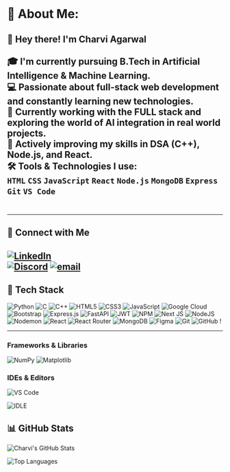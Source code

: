 # 💫 About Me:
## 👋 Hey there! I'm Charvi Agarwal<br><br>🎓 I'm currently pursuing B.Tech in Artificial Intelligence & Machine Learning.  <br>💻 Passionate about full-stack web development and constantly learning new technologies.  <br>🌱 Currently working with the **FULL stack** and exploring the world of **AI integration** in real world projects. <br>🎯 Actively improving my skills in **DSA (C++)**, **Node.js**, and **React**.  <br>🛠️ Tools & Technologies I use:  <br>`HTML` `CSS` `JavaScript` `React` `Node.js` `MongoDB` `Express` `Git` `VS Code`<br><br>

---

## 🔗 Connect with Me

[![LinkedIn](https://img.shields.io/badge/LinkedIn-Charvi%20Agarwal-blue?style=for-the-badge&logo=linkedin)](https://www.linkedin.com/in/charvi-agarwal-7aa36a335)  
[![Discord](https://img.shields.io/badge/Discord-charvi%231234-5865F2?style=for-the-badge&logo=discord&logoColor=white)](https://discordapp.com/users/1353206538369630279)
[![email](https://img.shields.io/badge/Email-D14836?logo=gmail&logoColor=white)](mailto:charviagarwal2812@gmail.com) 
---

## 🔧 Tech Stack

![Python](https://img.shields.io/badge/Python-3670A0?style=for-the-badge&logo=python&logoColor=fff)
![C](https://img.shields.io/badge/C-00599C?style=for-the-badge&logo=c&logoColor=white)
![C++](https://img.shields.io/badge/C++-00599C?style=for-the-badge&logo=cplusplus&logoColor=white)
![HTML5](https://img.shields.io/badge/HTML5-E34F26?style=for-the-badge&logo=html5&logoColor=white)
![CSS3](https://img.shields.io/badge/CSS3-1572B6?style=for-the-badge&logo=css3&logoColor=white)
![JavaScript](https://img.shields.io/badge/JavaScript-F7DF1E?style=for-the-badge&logo=javascript&logoColor=black)
![Google Cloud](https://img.shields.io/badge/GoogleCloud-%234285F4.svg?style=for-the-badge&logo=google-cloud&logoColor=white) ![Bootstrap](https://img.shields.io/badge/bootstrap-%238511FA.svg?style=for-the-badge&logo=bootstrap&logoColor=white) ![Express.js](https://img.shields.io/badge/express.js-%23404d59.svg?style=for-the-badge&logo=express&logoColor=%2361DAFB) ![FastAPI](https://img.shields.io/badge/FastAPI-005571?style=for-the-badge&logo=fastapi) ![JWT](https://img.shields.io/badge/JWT-black?style=for-the-badge&logo=JSON%20web%20tokens) ![NPM](https://img.shields.io/badge/NPM-%23CB3837.svg?style=for-the-badge&logo=npm&logoColor=white) ![Next JS](https://img.shields.io/badge/Next-black?style=for-the-badge&logo=next.js&logoColor=white) ![NodeJS](https://img.shields.io/badge/node.js-6DA55F?style=for-the-badge&logo=node.js&logoColor=white) ![Nodemon](https://img.shields.io/badge/NODEMON-%23323330.svg?style=for-the-badge&logo=nodemon&logoColor=%BBDEAD) ![React](https://img.shields.io/badge/react-%2320232a.svg?style=for-the-badge&logo=react&logoColor=%2361DAFB) ![React Router](https://img.shields.io/badge/React_Router-CA4245?style=for-the-badge&logo=react-router&logoColor=white)  ![MongoDB](https://img.shields.io/badge/MongoDB-%234ea94b.svg?style=for-the-badge&logo=mongodb&logoColor=white) ![Figma](https://img.shields.io/badge/figma-%23F24E1E.svg?style=for-the-badge&logo=figma&logoColor=white) ![Git](https://img.shields.io/badge/git-%23F05033.svg?style=for-the-badge&logo=git&logoColor=white) ![GitHub](https://img.shields.io/badge/github-%23121011.svg?style=for-the-badge&logo=github&logoColor=white) !

---
### Frameworks & Libraries  
![NumPy](https://img.shields.io/badge/Numpy-013243?style=for-the-badge&logo=numpy&logoColor=white)
![Matplotlib](https://img.shields.io/badge/Matplotlib-004080?style=for-the-badge&logo=matplotlib&logoColor=white)


### IDEs & Editors  
![VS Code](https://img.shields.io/badge/VS_Code-007ACC?style=for-the-badge&logo=visual-studio-code&logoColor=white)

![IDLE](https://img.shields.io/badge/IDLE-yellow?style=for-the-badge)

## 📊 GitHub Stats

![Charvi's GitHub Stats](https://github-readme-stats.vercel.app/api?username=Charvi2812&show_icons=true&theme=radical)

![Top Languages](https://github-readme-stats.vercel.app/api/top-langs/?username=Charvi2812&layout=compact&theme=radical)




